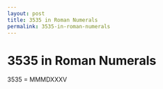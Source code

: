 ```yaml
---
layout: post
title: 3535 in Roman Numerals
permalink: 3535-in-roman-numerals
---
```


# 3535 in Roman Numerals

3535 = MMMDXXXV

